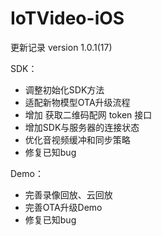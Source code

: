 # IoTVideo-iOS

更新记录  version 1.0.1(17) 

SDK：

- 调整初始化SDK方法
- 适配新物模型OTA升级流程
- 增加 获取二维码配网 token 接口
- 增加SDK与服务器的连接状态
- 优化音视频缓冲和同步策略
- 修复已知bug

Demo：

- 完善录像回放、云回放
- 完善OTA升级Demo
- 修复已知bug

